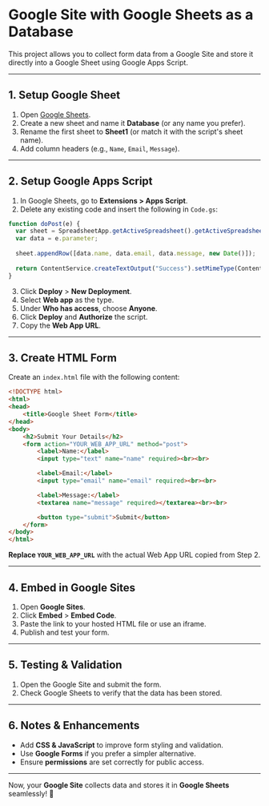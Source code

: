 # Google Site with Google Sheets as a Database

This project allows you to collect form data from a Google Site and store it directly into a Google Sheet using Google Apps Script.

---

## **1. Setup Google Sheet**
1. Open [Google Sheets](https://docs.google.com/spreadsheets/).
2. Create a new sheet and name it **Database** (or any name you prefer).
3. Rename the first sheet to **Sheet1** (or match it with the script's sheet name).
4. Add column headers (e.g., `Name`, `Email`, `Message`).

---

## **2. Setup Google Apps Script**
1. In Google Sheets, go to **Extensions > Apps Script**.
2. Delete any existing code and insert the following in `Code.gs`:

```javascript
function doPost(e) {
  var sheet = SpreadsheetApp.getActiveSpreadsheet().getActiveSpreadsheet();
  var data = e.parameter;
  
  sheet.appendRow([data.name, data.email, data.message, new Date()]);
  
  return ContentService.createTextOutput("Success").setMimeType(ContentService.MimeType.TEXT);
}
```

3. Click **Deploy** > **New Deployment**.
4. Select **Web app** as the type.
5. Under **Who has access**, choose **Anyone**.
6. Click **Deploy** and **Authorize** the script.
7. Copy the **Web App URL**.

---

## **3. Create HTML Form**
Create an `index.html` file with the following content:

```html
<!DOCTYPE html>
<html>
<head>
    <title>Google Sheet Form</title>
</head>
<body>
    <h2>Submit Your Details</h2>
    <form action="YOUR_WEB_APP_URL" method="post">
        <label>Name:</label>
        <input type="text" name="name" required><br><br>

        <label>Email:</label>
        <input type="email" name="email" required><br><br>

        <label>Message:</label>
        <textarea name="message" required></textarea><br><br>

        <button type="submit">Submit</button>
    </form>
</body>
</html>
```

**Replace `YOUR_WEB_APP_URL`** with the actual Web App URL copied from Step 2.

---

## **4. Embed in Google Sites**
1. Open **Google Sites**.
2. Click **Embed** > **Embed Code**.
3. Paste the link to your hosted HTML file or use an iframe.
4. Publish and test your form.

---

## **5. Testing & Validation**
1. Open the Google Site and submit the form.
2. Check Google Sheets to verify that the data has been stored.

---

## **6. Notes & Enhancements**
- Add **CSS & JavaScript** to improve form styling and validation.
- Use **Google Forms** if you prefer a simpler alternative.
- Ensure **permissions** are set correctly for public access.

---

Now, your **Google Site** collects data and stores it in **Google Sheets** seamlessly! 🚀

